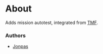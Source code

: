 # About

Adds mission autotest, integrated from [TMF](https://github.com/TMF3/TMF).

### Authors

- [Jonpas](https://github.com/jonpas)
